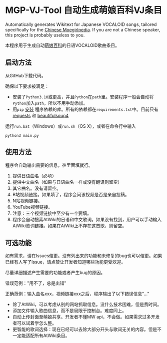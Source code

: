 # MGP-VJ-Tool 自动生成萌娘百科VJ条目

Automatically generates Wikitext for Japanese VOCALOID songs, tailored specifically for the [Chinese Moegirlpedia](https://zh.moegirl.org.cn). If you are not a Chinese speaker, this project is probably useless to you.

本程序用于生成自动[萌娘百科](https://zh.moegirl.org.cn)的日语VOCALOID歌曲条目。

## 启动方法

从GitHub下载代码。

确保以下要求被满足：
* 安装了`Python3.10`或更高，并且`Python`在`path`里。安装程序一般会自动将`Python`加入`path`，所以不用手动添加。
* 用`pip` [安装](https://packaging.python.org/en/latest/tutorials/installing-packages/#requirements-files) 程序依赖的库。所有的依赖都在`requirements.txt`中。目前只有[requests](https://github.com/psf/requests) 和 [beautifulsoup4](https://www.crummy.com/software/BeautifulSoup/) 

运行`run.bat`（Windows）或`run.sh`（OS X），或者在命令行中输入
```shell
python3 main.py
```

## 使用方法

程序会自动输出需要的信息，往里面填就行。

1. 提供日语曲名（必填）
2. 提供中文曲名（如果与日语曲名一样或没有翻译则留空）
3. 其它曲名。没有请留空。
4. B站视频链接。如果填了，程序会问该视频是否是亲自投稿。
5. N站视频链接。
6. YouTube视频链接。
7. 注意：三个视频链接中至少有一个要填。
8. 程序会自动搜索AtWiki的日语和中文歌词。如果没有找到，用户可以手动输入AtWiki歌词链接。如果在AtWiki上不存在这首歌，则留空。

## 可选功能

如有需求，请在Issues催更。没有列出来的功能和未修复的bug也可以催更。如果已经有人写了Issue，请点赞让开发者知道哪些功能更受欢迎。

尽量详细描述产生需要的功能或者产生bug的原因。

错误范例："用不了，总是出错"

正确范例：输入曲名xxx，视频链接xxx之后，程序输出了以下错误信息"..."

* 除了AtWiki，可以考虑从别的网站抓取信息。没什么技术困难，但是费时间。
* 添加文件输入歌曲信息，而不是局限于控制台。难度同上。
* 自动上传封面至萌娘共享。开发者不懂MW api，不会做。如果需求过多开发者可以试着学怎么整。
* 更智能的歌词选择：现在已经可以去除大部分开头与歌词无关的内容。但是不一定能适配所有AtWiki条目。
